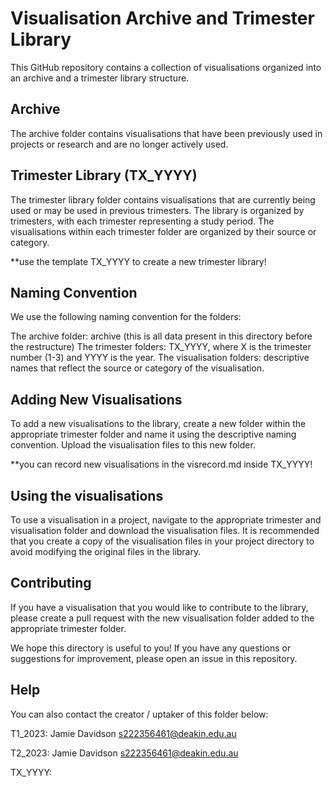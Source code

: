 # Visualisation Archive and Trimester Library

This GitHub repository contains a collection of visualisations organized into an archive and a trimester library structure.

## Archive

The archive folder contains visualisations that have been previously used in projects or research and are no longer actively used.

## Trimester Library (TX_YYYY)

The trimester library folder contains visualisations that are currently being used or may be used in previous trimesters. The library is organized by trimesters, with each trimester representing a study period. The visualisations within each trimester folder are organized by their source or category.

\*\*use the template TX_YYYY to create a new trimester library!

## Naming Convention

We use the following naming convention for the folders:

The archive folder: archive (this is all data present in this directory before the restructure)
The trimester folders: TX_YYYY, where X is the trimester number (1-3) and YYYY is the year.
The visualisation folders: descriptive names that reflect the source or category of the visualisation.

## Adding New Visualisations

To add a new visualisations to the library, create a new folder within the appropriate trimester folder and name it using the descriptive naming convention. Upload the visualisation files to this new folder.

\*\*you can record new visualisations in the visrecord.md inside TX_YYYY!

## Using the visualisations

To use a visualisation in a project, navigate to the appropriate trimester and visualisation folder and download the visualisation files. It is recommended that you create a copy of the visualisation files in your project directory to avoid modifying the original files in the library.

## Contributing

If you have a visualisation that you would like to contribute to the library, please create a pull request with the new visualisation folder added to the appropriate trimester folder.

We hope this directory is useful to you! If you have any questions or suggestions for improvement, please open an issue in this repository.

## Help

You can also contact the creator / uptaker of this folder below:

T1_2023: Jamie Davidson s222356461@deakin.edu.au

T2_2023: Jamie Davidson s222356461@deakin.edu.au

TX_YYYY:
